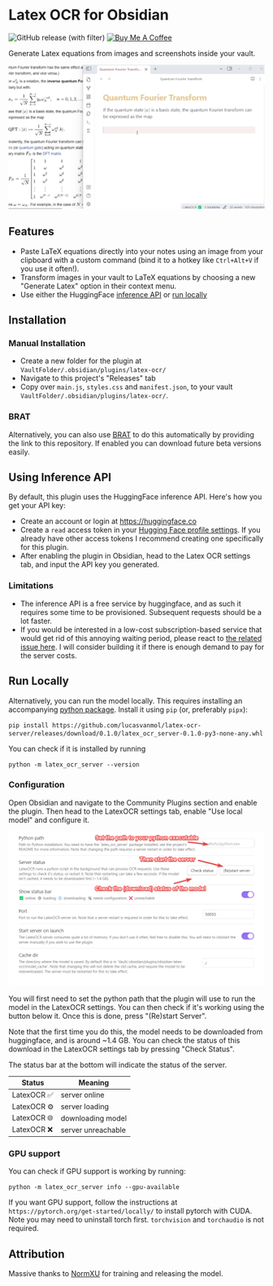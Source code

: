# Latex OCR for Obsidian
![GitHub release (with filter)](https://img.shields.io/github/v/release/lucasvanmol/obsidian-latex-ocr) 
<a href="https://www.buymeacoffee.com/lucasvanmol" target="_blank"><img src="https://cdn.buymeacoffee.com/buttons/default-orange.png" alt="Buy Me A Coffee" height="20" width="100"></a>


Generate Latex equations from images and screenshots inside your vault.

![demo](images/demo.gif)


## Features

- Paste LaTeX equations directly into your notes using an image from your clipboard with a custom command (bind it to a hotkey like `Ctrl+Alt+V` if you use it often!).
- Transform images in your vault to LaTeX equations by choosing a new "Generate Latex" option in their context menu.
- Use either the HuggingFace [inference API](#using-inference-api) or [run locally](#run-locally)

## Installation

### Manual Installation

- Create a new folder for the plugin at `VaultFolder/.obsidian/plugins/latex-ocr/`
- Navigate to this project's "Releases" tab
- Copy over `main.js`, `styles.css` and `manifest.json`, to your vault `VaultFolder/.obsidian/plugins/latex-ocr/`.

### BRAT

Alternatively, you can also use [BRAT](https://github.com/TfTHacker/obsidian42-brat) to do this automatically by providing the link to this repository. If enabled you can download future beta versions easily.

## Using Inference API

By default, this plugin uses the HuggingFace inference API. Here's how you get your API key:
- Create an account or login at https://huggingface.co
- Create a `read` access token in your [Hugging Face profile settings](https://huggingface.co/settings/tokens). If you already have other access tokens I recommend creating one specifically for this plugin.
- After enabling the plugin in Obsidian, head to the Latex OCR settings tab, and input the API key you generated.

### Limitations
- The inference API is a free service by huggingface, and as such it requires some time to be provisioned. Subsequent requests should be a lot faster.
- If you would be interested in a low-cost subscription-based service that would get rid of this annoying waiting period, please react to [the related issue here](https://github.com/lucasvanmol/obsidian-latex-ocr/issues/13). I will consider building it if there is enough demand to pay for the server costs.

## Run Locally

Alternatively, you can run the model locally. This requires installing an accompanying [python package](https://github.com/lucasvanmol/latex-ocr-server). Install it using `pip` (or, preferably `pipx`):

```
pip install https://github.com/lucasvanmol/latex-ocr-server/releases/download/0.1.0/latex_ocr_server-0.1.0-py3-none-any.whl
```

You can check if it is installed by running

```
python -m latex_ocr_server --version
```

### Configuration

Open Obsidian and navigate to the Community Plugins section and enable the plugin. Then head to the LatexOCR settings tab, enable "Use local model" and configure it.

![settings](images/settings.png)

You will first need to set the python path that the plugin will use to run the model in the LatexOCR settings. You can then check if it's working using the button below it. Once this is done, press "(Re)start Server".

Note that the first time you do this, the model needs to be downloaded from huggingface, and is around ~1.4 GB. You can check the status of this download in the LatexOCR settings tab by pressing "Check Status".

The status bar at the bottom will indicate the status of the server.

| Status     | Meaning            |
| ---------- | ------------------ |
| LatexOCR ✅ | server online      |
| LatexOCR ⚙️ | server loading     |
| LatexOCR 🌐 | downloading model  |
| LatexOCR ❌ | server unreachable |

### GPU support

You can check if GPU support is working by running:

```
python -m latex_ocr_server info --gpu-available
```

If you want GPU support, follow the instructions at `https://pytorch.org/get-started/locally/` to install pytorch with CUDA. Note you may need to uninstall torch first. `torchvision` and `torchaudio` is not required. 

## Attribution

Massive thanks to [NormXU](https://github.com/NormXU/nougat-latex-ocr/) for training and releasing the model.